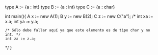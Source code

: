 type A := {a : int}
type B := {a : int}
type C := {a : char}

int main(){
    A x := new A(1);
    B y := new B(2);
    C z := new C("a");
/*
    int xa := x.a;
    int ya := y.a;

    /* Sólo debe fallar aquí ya que este elemento es de tipo char y no int. */
    int za := z.a;
*/
}
